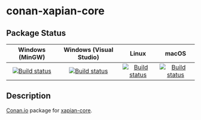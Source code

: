 # conan-xapian-core

## Package Status

| Windows (MinGW) | Windows (Visual Studio) | Linux | macOS |
|:---------------:|:-----------------------:|:-----:|:-----:|
|[![Build status](https://ci.appveyor.com/api/projects/status/6gaavmkb95affh3d/branch/testing%2F1.4.16?svg=true)](https://ci.appveyor.com/project/SpaceIm/conan-xapian-core)|[![Build status](https://github.com/SpaceIm/conan-xapian-core/workflows/.github/workflows/windows.yml/badge.svg?branch=testing%2F1.4.16)](https://github.com/SpaceIm/conan-xapian-core/actions/workflows/windows.yml?query=branch%3Atesting%2F1.4.16)|[![Build status](https://github.com/SpaceIm/conan-xapian-core/workflows/.github/workflows/linux.yml/badge.svg?branch=testing%2F1.4.16)](https://github.com/SpaceIm/conan-xapian-core/actions/workflows/linux.yml?query=branch%3Atesting%2F1.4.16)|[![Build status](https://github.com/SpaceIm/conan-xapian-core/workflows/.github/workflows/macos.yml/badge.svg?branch=testing%2F1.4.16)](https://github.com/SpaceIm/conan-xapian-core/actions/workflows/macos.yml?query=branch%3Atesting%2F1.4.16)|

## Description

[Conan.io](https://conan.io) package for [xapian-core](https://xapian.org).
